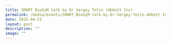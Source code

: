 ```yaml
---
title: SMART BioSyM talk by Dr Sergey Tetin (Abbott Inc)
permalink: /media/events/SMART-BioSyM-talk-by-Dr-Sergey-Tetin-Abbott-Inc/
date: 2015-04-21
layout: post
description: ""
image: ""
---
```

